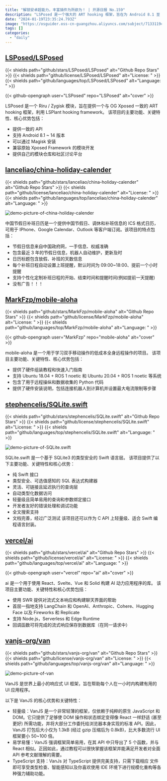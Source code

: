 ```yaml
---
title: "解锁安卓超能力，丰富插件为所欲为！ | 开源日报 No.159"
description: "LSPosed 是一个强大的 ART hooking 框架，旨在为 Android 8.1 至 14 版本提供与 OG Xposed 一致的体验。它通过 LSPlant hooking framework 实现，提供一致的 API，允许通过 Magisk 进行安装。与原始的 Xposed Framework 相兼容，还提供了自己的模块仓库和社区讨论平台。"
date: "2024-01-19T23:35:24.793Z"
image: "https://osguider.oss-cn-guangzhou.aliyuncs.com/subject/7133119ca99f7509b652c633430bd33d.png"
tags: []
categories:
  - "daily"
---
```


## [LSPosed/LSPosed](https://github.com/LSPosed/LSPosed)

{{< shields path="github/stars/LSPosed/LSPosed" alt="Github Repo Stars" >}} {{< shields path="github/license/LSPosed/LSPosed" alt="License: " >}} {{< shields path="github/languages/top/LSPosed/LSPosed" alt="Language: " >}}

{{< github-opengraph user="LSPosed" repo="LSPosed" alt="cover" >}}

LSPosed 是一个 Riru / Zygisk 模块，旨在提供一个与 OG Xposed 一致的 ART hooking 框架，利用 LSPlant hooking framework。
该项目的主要功能、关键特性、核心优势包括：

- 提供一致的 API
- 支持 Android 8.1 ~ 14 版本
- 可以通过 Magisk 安装
- 兼容原始 Xposed Framework 的模块开发
- 提供自己的模块仓库和社区讨论平台
  
## [lanceliao/china-holiday-calender](https://github.com/lanceliao/china-holiday-calender)

{{< shields path="github/stars/lanceliao/china-holiday-calender" alt="Github Repo Stars" >}} {{< shields path="github/license/lanceliao/china-holiday-calender" alt="License: " >}} {{< shields path="github/languages/top/lanceliao/china-holiday-calender" alt="Language: " >}}

![demo-picture-of-china-holiday-calender](https://static.osguider.com/subject/github/lanceliao/china-holiday-calender/c543cc3e91c6ff7a7743c25a6545b851.jpg)

中国节假日补班日历是一个提供中国节假日、调休和补班信息的 ICS 格式日历，可用于 IPhone、Google Calendar、Outlook 等客户端订阅。该项目的特点包括：

- 节假日信息来自中国政府网，一手信息、权威准确
- 包含最近 3 年的节假日信息，机器人自动维护，更新及时
- 日历标题包含放假、补班的天数信息
- 每个补班日程自动设置上班提醒，默认时间为 09:00~18:00、提前一个小时提醒
- 支持个性化定制补班日程的开始、结束时间和提醒时间(例如提前一天提醒)
- 没有广告！！！
  
## [MarkFzp/mobile-aloha](https://github.com/MarkFzp/mobile-aloha)

{{< shields path="github/stars/MarkFzp/mobile-aloha" alt="Github Repo Stars" >}} {{< shields path="github/license/MarkFzp/mobile-aloha" alt="License: " >}} {{< shields path="github/languages/top/MarkFzp/mobile-aloha" alt="Language: " >}}

{{< github-opengraph user="MarkFzp" repo="mobile-aloha" alt="cover" >}}

mobile-aloha 是一个用于学习双手移动操作的低成本全身远程操作的项目。
该项目主要功能、关键特性、核心优势包括：

- 提供了硬件组装教程和快速入门指南
- 支持 Ubuntu 18.04 + ROS 1 noetic 和 Ubuntu 20.04 + ROS 1 noetic 等系统
- 包含了用于远程操纵和数据收集的 Python 代码
- 提供了硬件安装说明，包括连接机器人到计算机并设置最大电流限制等步骤
  
## [stephencelis/SQLite.swift](https://github.com/stephencelis/SQLite.swift)

{{< shields path="github/stars/stephencelis/SQLite.swift" alt="Github Repo Stars" >}} {{< shields path="github/license/stephencelis/SQLite.swift" alt="License: " >}} {{< shields path="github/languages/top/stephencelis/SQLite.swift" alt="Language: " >}}

![demo-picture-of-SQLite.swift](https://static.osguider.com/subject/github/stephencelis/SQLite.swift/d3a43ae6689f6903c1a01706e4a0a97e.png)

SQLite.swift 是一个基于 SQLite3 的类型安全的 Swift 语言层。
该项目提供了以下主要功能、关键特性和核心优势：

- 纯 Swift 接口
- 类型安全、可选值感知的 SQL 表达式构建器
- 灵活、可链接且延迟执行的查询层
- 自动类型化数据访问
- 轻量级且简单易用的查询和参数绑定接口
- 开发者友好的错误处理和调试功能
- 全文搜索支持
- 文档完善，经过广泛测试
该项目还可以作为 C API 上轻量级、适合 Swift 编程语言封装。
  
## [vercel/ai](https://github.com/vercel/ai)

{{< shields path="github/stars/vercel/ai" alt="Github Repo Stars" >}} {{< shields path="github/license/vercel/ai" alt="License: " >}} {{< shields path="github/languages/top/vercel/ai" alt="Language: " >}}

{{< github-opengraph user="vercel" repo="ai" alt="cover" >}}

ai 是一个用于使用 React、Svelte、Vue 和 Solid 构建 AI 动力应用程序的库。
该项目主要功能、关键特性和核心优势包括：

- 使用 SWR 提供对流式文本响应和构建聊天界面的帮助
- 首屈一指地支持 LangChain 和 OpenAI、Anthropic、Cohere、Hugging Face 以及 Fireworks 和 Replicate
- 支持 Node.js，Serverless 和 Edge Runtime
- 回调函数可将完成的流式响应保存到数据库（在同一请求中）
  
## [vanjs-org/van](https://github.com/vanjs-org/van)

{{< shields path="github/stars/vanjs-org/van" alt="Github Repo Stars" >}} {{< shields path="github/license/vanjs-org/van" alt="License: " >}} {{< shields path="github/languages/top/vanjs-org/van" alt="Language: " >}}

![demo-picture-of-van](https://picgo-daily.oss-cn-guangzhou.aliyuncs.com/picgo-daily/2023/3597b267ca52bd7afee9b66f339d4f22.png)

VanJS 是世界上最小的响应式 UI 框架，旨在帮助每个人在一小时内构建有用的 UI 应用程序。

以下是 VanJS 的核心优势和关键特性：

- 轻量级：VanJS 是一个非常轻薄的框架，仅依赖于纯粹的原生 JavaScript 和 DOM。它只提供了足够使 DOM 操作和状态绑定变得像 React 一样舒适 (甚至更好) 所需功能，并将大部分工作委托给浏览器本身实现的标准 API。因此，VanJS 打包后大小仅为 1.3kB (经过 gzip 压缩后为 0.8kB)，比大多数流行 UI 框架要小 50~100 倍。
- 易学易懂：VanJS 强调框架简单易用，在其 API 中只导出了 5 个函数，并与 React 相似。正因如此，通过教程可以很快掌握该框架并能满足开发者对全面 API 参考文献理解的需要。
- TypeScript 支持：VanJs 对 TypeScript 提供完美支持，只需下载相应  文件即可享受类型检查、智能感知以及你喜欢使用 IDE 环境下进行规模化重构等各种强力辅助功能。
  

